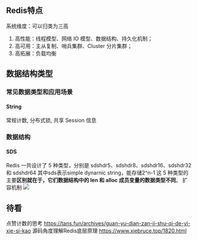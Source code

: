 
## Redis特点
系统维度：可以归类为三高
1. 高性能：线程模型、网络 IO 模型、数据结构、持久化机制；
2. 高可用：主从复制、哨兵集群、Cluster 分片集群；
3. 高拓展：负载均衡



## 数据结构类型
### 常见数据类型和应用场景
#### String
常规计数, 分布式锁, 共享 Session 信息
### 数据结构
#### SDS
Redis 一共设计了 5 种类型，分别是 sdshdr5、sdshdr8、sdshdr16、sdshdr32 和 sdshdr64
其中sds表示simple dynarnic string，能存储2^n-1
这 5 种类型的主要**区别就在于，它们数据结构中的 len 和 alloc 成员变量的数据类型不同**。
扩容机制
![](Pasted%20image%2020240111001536.png)




## 待看
点赞计数的思考
https://tans.fun/archives/guan-yu-dian-zan-ji-shu-qi-de-yi-xie-si-kao
源码角度理解Redis底层原理
https://www.xiebruce.top/1820.html
